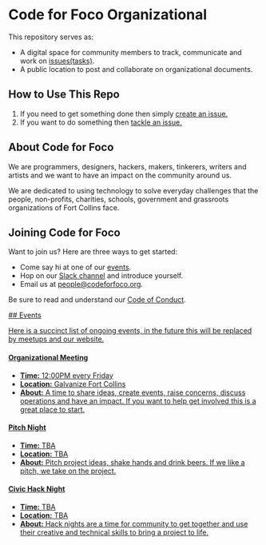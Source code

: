 # Code for Foco Organizational

This repository serves as:

- A digital space for community members to track, communicate and work on [issues(tasks)](https://github.com/CodeForFoco/org/issues).
- A public location to post and collaborate on organizational documents.

## How to Use This Repo

1. If you need to get something done then simply [create an issue.](https://github.com/CodeForFoco/org/issues/new)
1. If you want to do something then [tackle an issue.](https://github.com/CodeForFoco/org/issues)

## About Code for Foco

We are programmers, designers, hackers, makers, tinkerers, writers and artists and we want to have an impact on the community around us.

We are dedicated to using technology to solve everyday challenges that the people, non-profits, charities, schools, government and grassroots organizations of Fort Collins face.

## Joining Code for Foco

Want to join us? Here are three ways to get started:

- Come say hi at one of our [events](#meetings).
- Hop on our [Slack channel](https://codeforfoco.slack.com) and introduce yourself.
- Email us at [people@codeforfoco.org](mailto:people@codeforfoco.org).

Be sure to read and understand our [Code of Conduct](/codeofconduct).

<a href="events">
## Events

Here is a succinct list of ongoing events, in the future this will be replaced by meetups and our website.

#### Organizational Meeting

- **Time:** 12:00PM every Friday
- **Location:** Galvanize Fort Collins
- **About:** A time to share ideas, create events, raise concerns, discuss operations and have an impact. If you want to help get involved this is a great place to start.

#### Pitch Night

- **Time:** TBA
- **Location:** TBA
- **About:** Pitch project ideas, shake hands and drink beers. If we like a pitch, we take on the project.

#### Civic Hack Night

- **Time:** TBA
- **Location:** TBA
- **About:** Hack nights are a time for community to get together and use their creative and technical skills to bring a project to life.

